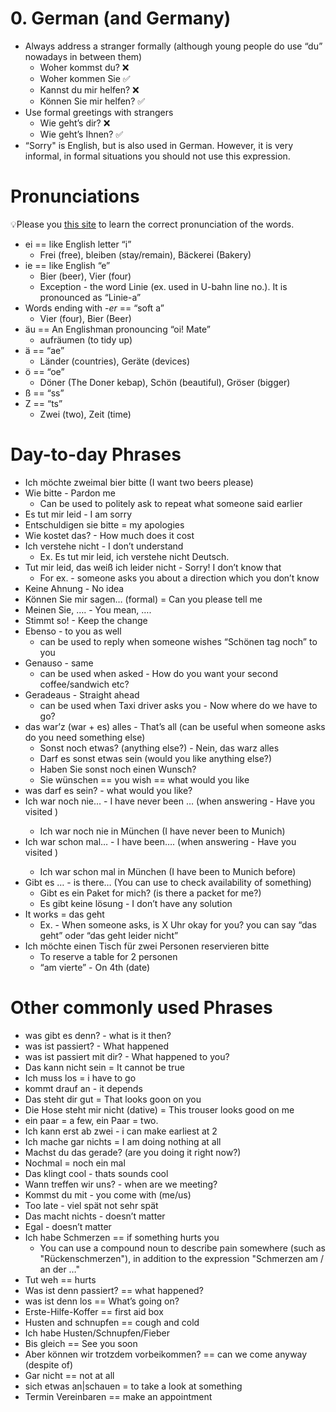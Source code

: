 # 0. German (and Germany)

- Always address a stranger formally (although young people do use “du” nowadays in between them)
	- Woher kommst du? ❌
	- Woher kommen Sie ✅
	- Kannst du mir helfen? ❌
	- Können Sie mir helfen? ✅
- Use formal greetings with strangers
	- Wie geht’s dir? ❌
	- Wie geht’s Ihnen? ✅
- “Sorry" is English, but is also used in German. However, it is very informal, in formal situations you should not use this expression.

# Pronunciations

💡Please you [this site](https://forvo.com/languages/de/) to learn the correct pronunciation of the words.

- ei == like English letter “i”
	- Frei (free), bleiben (stay/remain), Bäckerei (Bakery)
- ie == like English “e”
	- Bier (beer), Vier (four)
	- Exception - the word Linie (ex. used in U-bahn line no.). It is pronounced as “Linie-a”
- Words ending with -_er_ == “soft a”
	- Vier (four), Bier (Beer)
- äu == An Englishman pronouncing “oi! Mate”
	- aufräumen (to tidy up)
- ä == “ae”
	- Länder (countries), Geräte (devices)
- ö == “oe”
	- Döner (The Doner kebap), Schön (beautiful), Gröser (bigger)
- ß == “ss”
- Z == “ts”
	- Zwei (two), Zeit (time)

# Day-to-day Phrases

- Ich möchte zweimal bier bitte (I want two beers please)
- Wie bitte - Pardon me
	- Can be used to politely ask to repeat what someone said earlier
- Es tut mir leid - I am sorry
- Entschuldigen sie bitte = my apologies
- Wie kostet das? - How much does it cost
- Ich verstehe nicht - I don’t understand
	- Ex. Es tut mir leid, ich verstehe nicht Deutsch.
- Tut mir leid, das weiß ich leider nicht - Sorry! I don’t know that
	- For ex. - someone asks you about a direction which you don’t know
- Keine Ahnung - No idea
- Können Sie mir sagen… (formal) = Can you please tell me
- Meinen Sie, …. - You mean, ….
- Stimmt so! - Keep the change
- Ebenso - to you as well
	- can be used to reply when someone wishes “Schönen tag noch” to you
- Genauso - same
	- can be used when asked - How do you want your second coffee/sandwich etc?
- Geradeaus - Straight ahead
	- can be used when Taxi driver asks you - Now where do we have to go?
- das war’z (war + es) alles - That’s all (can be useful when someone asks do you need something else)
	- Sonst noch etwas? (anything else?) - Nein, das warz alles
	- Darf es sonst etwas sein (would you like anything else?)
	- Haben Sie sonst noch einen Wunsch?
	- Sie wünschen == you wish == what would you like
- was darf es sein? - what would you like?
- Ich war noch nie… - I have never been … (when answering - Have you visited <place>)
	- Ich war noch nie in München (I have never been to Munich)
- Ich war schon mal… - I have been…. (when answering - Have you visited <place>)
	- Ich war schon mal in München (I have been to Munich before)
- Gibt es … - is there… (You can use to check availability of something)
	- Gibt es ein Paket for mich? (is there a packet for me?)
    - Es gibt keine lösung - I don’t have any solution
- It works = das geht
    - Ex. - When someone asks, is X Uhr okay for you? you can say “das geht” oder “das geht leider nicht”
- Ich möchte einen Tisch für zwei Personen reservieren bitte
    - To reserve a table for 2 personen
    - “am vierte” - On 4th (date)

# Other commonly used Phrases

- was gibt es denn? - what is it then?
- was ist passiert? - What happened
- was ist passiert mit dir? - What happened to you?
- Das kann nicht sein = It cannot be true
- Ich muss los = i have to go
- kommt drauf an - it depends
- Das steht dir gut = That looks goon on you
- Die Hose steht mir nicht (dative) = This trouser looks good on me
- ein paar = a few, ein Paar = two.
- Ich kann erst ab zwei - i can make earliest at 2
- Ich mache gar nichts = I am doing nothing at all
- Machst du das gerade? (are you doing it right now?)
- Nochmal = noch ein mal
- Das klingt cool - thats sounds cool
- Wann treffen wir uns? - when are we meeting?
- Kommst du mit - you come with (me/us)
- Too late - viel spät not sehr spät
- Das macht nichts - doesn’t matter
- Egal - doesn’t matter
- Ich habe Schmerzen == if something hurts you
    - You can use a compound noun to describe pain somewhere (such as "Rückenschmerzen"), in addition to the expression "Schmerzen am / an der …"
- Tut weh == hurts
- Was ist denn passiert? == what happened?
- was ist denn los == What’s going on?
- Erste-Hilfe-Koffer == first aid box
- Husten and schnupfen == cough and cold
- Ich habe Husten/Schnupfen/Fieber
- Bis gleich == See you soon
- Aber können wir trotzdem vorbeikommen? == can we come anyway (despite of)
- Gar nicht == not at all
- sich etwas an|schauen = to take a look at something
- Termin Vereinbaren == make an appointment